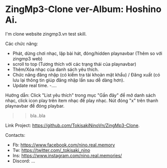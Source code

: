 # ZingMp3-Clone ver-Album: Hoshino Ai.
I'm clone website zingmp3.vn test skill.

Các chức năng:
- Phát, dừng chơi nhạc, lặp bài hát, đóng/hidden playnavbar (Thêm so với zingmp3 web)
- scroll to top (Tương thích với các trạng thái của playnavbar)
- Thêm/Xóa nhạc của danh sách yêu thích.
- Chức năng đăng nhập (có kiểm tra tài khoản mật khẩu) / Đăng xuất (có lưu lại thông tin giúp đăng nhập lần sau dễ dàng hơn).
- Update real time.
-....

Hướng dẫn: Click "List yêu thích" trong mục "Gần đây" để mở danh sách nhạc, click icon play trên item nhạc để play nhạc. Nút đóng "x" trên thanh playnavbar để đóng playbar.


>> bla..bla


Link Project: https://github.com/TokisakiNinoVn/ZingMp3-Clone.

Contacts:
- Fb: https://www.facebook.com/nino.real.memory
- Tw: https://twitter.com/_tokisaki_nino
- Ins: https://www.instagram.com/nino.real.memories/
- Discord: ...
